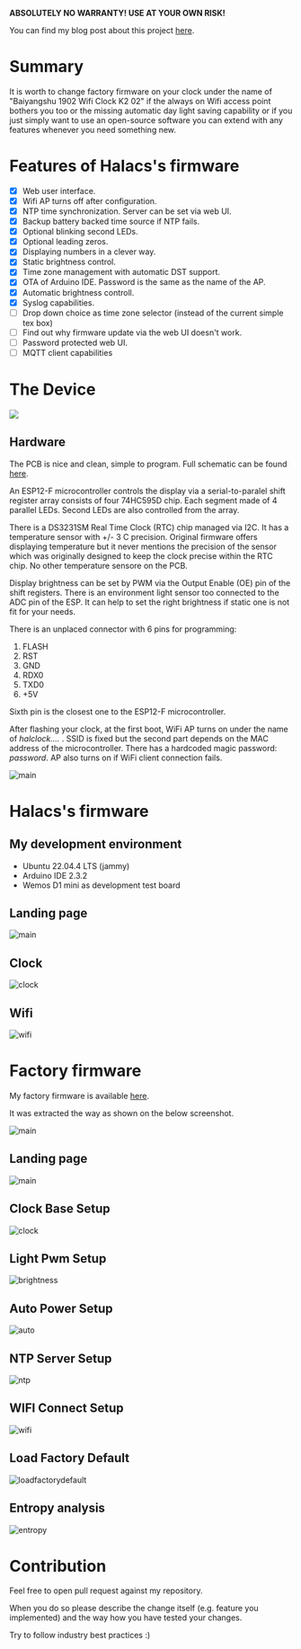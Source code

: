 **ABSOLUTELY NO WARRANTY! USE AT YOUR OWN RISK!**

You can find my blog post about this project [here](https://www.halacs.hu/baiyangshu-1902-wifi-clock-k2-02).

# Summary

It is worth to change factory firmware on your clock under the name of "Baiyangshu 1902 Wifi Clock K2 02" if the always on Wifi access point bothers you too or the missing automatic day light saving capability or if you just simply want to use an open-source software you can extend with any features whenever you need something new.

# Features of Halacs's firmware
* [x] Web user interface.
* [x] Wifi AP turns off after configuration.
* [x] NTP time synchronization. Server can be set via web UI.
* [x] Backup battery backed time source if NTP fails.
* [x] Optional blinking second LEDs.
* [x] Optional leading zeros.
* [x] Displaying numbers in a clever way.
* [x] Static brightness control.
* [x] Time zone management with automatic DST support.
* [x] OTA of Arduino IDE. Password is the same as the name of the AP.
* [x] Automatic brightness controll.
* [x] Syslog capabilities.
* [ ] Drop down choice as time zone selector (instead of the current simple tex box)
* [ ] Find out why firmware update via the web UI doesn't work.
* [ ] Password protected web UI.
* [ ] MQTT client capabilities

# The Device
![](docs/images/device_picture.png)

## Hardware

The PCB is nice and clean, simple to program. Full schematic can be found [here](KiCad/schematic.pdf).

An ESP12-F microcontroller controls the display via a serial-to-paralel shift register array consists of four 74HC595D chip. Each segment made of 4 parallel LEDs. Second LEDs are also controlled from the array.

There is a DS3231SM Real Time Clock (RTC) chip managed via I2C. It has a temperature sensor with +/- 3 C precision. Original firmware offers displaying temperature but it never mentions the precision of the sensor which was originally designed to keep the clock precise within the RTC chip. No other temperature sensore on the PCB.

Display brightness can be set by PWM via the Output Enable (OE) pin of the shift registers. There is an environment light sensor too connected to the ADC pin of the ESP. It can help to set the right brightness if static one is not fit for your needs.

There is an unplaced connector with 6 pins for programming:

1. FLASH
2. RST
3. GND
4. RDX0
5. TXD0
6. +5V

Sixth pin is the closest one to the ESP12-F microcontroller.

After flashing your clock, at the first boot, WiFi AP turns on under the name of *halclock....*  . SSID is fixed but the second part depends on the MAC address of the microcontroller. There has a hardcoded magic password: *password*. AP also turns on if WiFi client connection fails.

![main](docs/images/programming_interface.jpg)

# Halacs's firmware

## My development environment
* Ubuntu 22.04.4 LTS (jammy)
* Arduino IDE 2.3.2
* Wemos D1 mini as development test board

## Landing page
![main](docs/images/main_page.png)

## Clock
![clock](docs/images/setup_page.png)

## Wifi
![wifi](docs/images/wifi.png)

# Factory firmware

My factory firmware is available [here](factory_firmware/image4M.bin).

It was extracted the way as shown on the below screenshot.

![main](docs/images/factory_firmware/download_factory_firmware.png)

## Landing page
![main](docs/images/factory_firmware/main.png)

## Clock Base Setup
![clock](docs/images/factory_firmware/base.png)

## Light Pwm Setup
![brightness](docs/images/factory_firmware/brightness.png)

## Auto Power Setup
![auto](docs/images/factory_firmware/auto_on-off.png)

##  NTP Server Setup
![ntp](docs/images/factory_firmware/ntp.png)

## WIFI Connect Setup
![wifi](docs/images/factory_firmware/wifi.png)

## Load Factory Default
![loadfactorydefault](docs/images/factory_firmware/load_factory_defaults.png)

## Entropy analysis
![entropy](docs/images/factory_firmware/binwalk_entropy.png)
# Contribution

Feel free to open pull request against my repository.

When you do so please describe the change itself (e.g. feature you implemented) and the way how you have tested your changes.

Try to follow industry best practices :)
